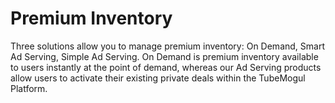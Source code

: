 # Premium Inventory

<!-- Is this all we should talk about though, or something more like "Extensive Inventory Options?"  Premium is just part of it. -->

Three solutions allow you to manage premium inventory: On Demand, Smart Ad Serving, Simple Ad Serving. On Demand is premium inventory available to users instantly at the point of demand, whereas our Ad Serving products allow users to activate their existing private deals within the TubeMogul Platform.